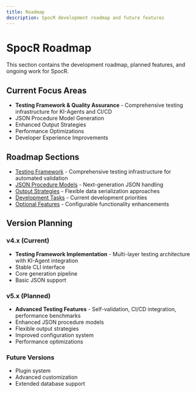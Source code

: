 ```yaml
---
title: Roadmap
description: SpocR development roadmap and future features
---
```


# SpocR Roadmap

This section contains the development roadmap, planned features, and ongoing work for SpocR.

## Current Focus Areas

- **Testing Framework & Quality Assurance** - Comprehensive testing infrastructure for KI-Agents and CI/CD
- JSON Procedure Model Generation
- Enhanced Output Strategies  
- Performance Optimizations
- Developer Experience Improvements

## Roadmap Sections

- [Testing Framework](/roadmap/testing-framework) - Comprehensive testing infrastructure for automated validation
- [JSON Procedure Models](/roadmap/json-procedure-models) - Next-generation JSON handling
- [Output Strategies](/roadmap/output-strategies) - Flexible data serialization approaches
- [Development Tasks](/roadmap/development-tasks) - Current development priorities
- [Optional Features](/roadmap/optional-features) - Configurable functionality enhancements

## Version Planning

### v4.x (Current)
- **Testing Framework Implementation** - Multi-layer testing architecture with KI-Agent integration
- Stable CLI interface
- Core generation pipeline
- Basic JSON support

### v5.x (Planned)
- **Advanced Testing Features** - Self-validation, CI/CD integration, performance benchmarks
- Enhanced JSON procedure models
- Flexible output strategies
- Improved configuration system
- Performance optimizations

### Future Versions
- Plugin system
- Advanced customization
- Extended database support